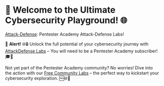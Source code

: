 # 🚀 Welcome to the Ultimate Cybersecurity Playground! 🌐

[Attack-Defense](https://attackdefense.com/): Pentester Academy Attack-Defense Labs!

🚨 **Alert!** 🌐🔒
Unlock the full potential of your cybersecurity journey with [AttackDefense Labs](https://attackdefense.com/) – You will need to be a Pentester Academy subscriber! 🎓🚀

Not yet part of the Pentester Academy community? No worries! Dive into the action with our [Free Community Labs](https://attackdefense.com/freelabs) – the perfect way to kickstart your cybersecurity exploration. 🆓🌐💪

